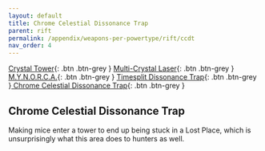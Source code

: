 ```yaml
---
layout: default
title: Chrome Celestial Dissonance Trap
parent: rift
permalink: /appendix/weapons-per-powertype/rift/ccdt
nav_order: 4
---
```

<span class="fs-1">[Crystal Tower](/appendix/weapons-per-powertype/rift/ct){: .btn .btn-grey } </span><span class="fs-1">[Multi-Crystal Laser](/appendix/weapons-per-powertype/rift/mcl){: .btn .btn-grey } </span> <span class="fs-1">[M.Y.N.O.R.C.A.](/appendix/weapons-per-powertype/rift/mynorca){: .btn .btn-grey } </span><span class="fs-1">[ Timesplit Dissonance Trap](/appendix/weapons-per-powertype/rift/tdt){: .btn .btn-grey }</span><span class="fs-1">[ Chrome Celestial Dissonance Trap](/appendix/weapons-per-powertype/rift/ccdt){: .btn .btn-grey }</span>

##  Chrome Celestial Dissonance Trap
Making mice enter a tower to end up being stuck in a Lost Place, which is unsurprisingly what this area does to hunters as well.